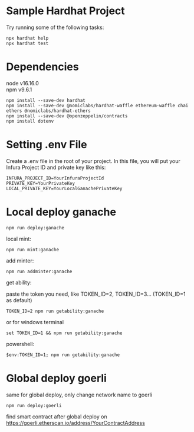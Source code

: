# Sample Hardhat Project

Try running some of the following tasks:

```shell
npx hardhat help
npx hardhat test
```

# Dependencies

node v16.16.0<br>
npm v9.6.1

```shell
npm install --save-dev hardhat
npm install --save-dev @nomiclabs/hardhat-waffle ethereum-waffle chai ethers @nomiclabs/hardhat-ethers
npm install --save-dev @openzeppelin/contracts
npm install dotenv
```

# Setting .env File

Create a .env file in the root of your project. In this file, you will put your Infura Project ID and private key like this:

```shell
INFURA_PROJECT_ID=YourInfuraProjectId
PRIVATE_KEY=YourPrivateKey
LOCAL_PRIVATE_KEY=YourLocalGanachePrivateKey
```

# Local deploy ganache

```shell
npm run deploy:ganache
```

local mint:

```shell
npm run mint:ganache
```

add minter:

```shell
npm run addminter:ganache
```

get ability:

paste the token you need, like TOKEN_ID=2, TOKEN_ID=3... (TOKEN_ID=1 as default)

```shell
TOKEN_ID=2 npm run getability:ganache
```

or for windows terminal 

```shell
set TOKEN_ID=1 && npm run getability:ganache
```
powershell:

```shell
$env:TOKEN_ID=1; npm run getability:ganache
```

# Global deploy goerli

same for global deploy, only change network name to goerli

```shell
npm run deploy:goerli
```

find smart contract after global deploy on https://goerli.etherscan.io/address/YourContractAddress